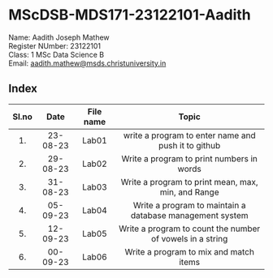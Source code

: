 # MScDSB-MDS171-23122101-Aadith

Name: Aadith Joseph Mathew  
Register NUmber: 23122101   
Class: 1 MSc Data Science B  
Email: 
aadith.mathew@msds.christuniversity.in  



## Index
|Sl.no|Date|File name|Topic|
|:----:|:----:|:---:|:----:|
|1.|23-08-23|Lab01|write a program to enter name and push it to github|
|2.|29-08-23|Lab02|Write a program to print numbers in words|
|3.|31-08-23|Lab03|Write a program to print mean, max, min, and Range|
|4.|05-09-23|Lab04|Write a program to maintain a database management system|
|5.|12-09-23|Lab05|Write a program to count the number of vowels in a string|
|6.|00-09-23|Lab06|Write a program to mix and match items|